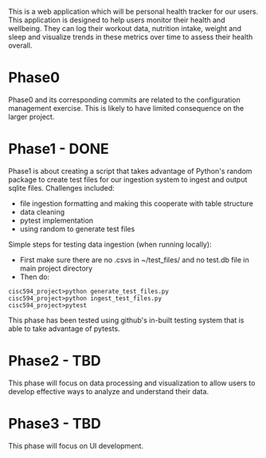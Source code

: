 This is a web application which will be personal health tracker for our users. This application is designed to help users monitor their health and wellbeing. They can log their workout data, nutrition intake, weight and sleep and visualize trends in these metrics over time to assess their health overall.


# Phase0
Phase0 and its corresponding commits are related to the configuration management exercise. This is likely to have limited consequence on the larger project.

# Phase1 - DONE
Phase1 is about creating a script that takes advantage of Python's random package to create test files for our ingestion system to ingest and output sqlite files. 
Challenges included: 
- file ingestion formatting and making this cooperate with table structure
- data cleaning
- pytest implementation
- using random to generate test files

Simple steps for testing data ingestion (when running locally):
- First make sure there are no .csvs in ~/test_files/ and no test.db file in main project directory
- Then do:
```
cisc594_project>python generate_test_files.py
cisc594_project>python ingest_test_files.py
cisc594_project>pytest
```
This phase has been tested using github's in-built testing system that is able to take advantage of pytests.
# Phase2 - TBD
This phase will focus on data processing and visualization to allow users to develop effective ways to analyze and understand their data. 

# Phase3 - TBD
This phase will focus on UI development.
